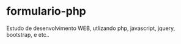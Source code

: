 # formulario-php

Estudo de desenvolvimento WEB, utlizando php, javascript, jquery, bootstrap, e etc..
